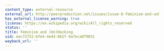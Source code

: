 ```yaml
---
content_type: external-resource
external_url: http://peerproduction.net/issues/issue-8-feminism-and-unhacking/
has_external_license_warning: true
license: https://en.wikipedia.org/wiki/All_rights_reserved
status: ''
title: Feminism and (Un)Hacking
uid: eec72752-bfe4-4e44-862f-9a7eca0f9031
wayback_url: ''
---
```

